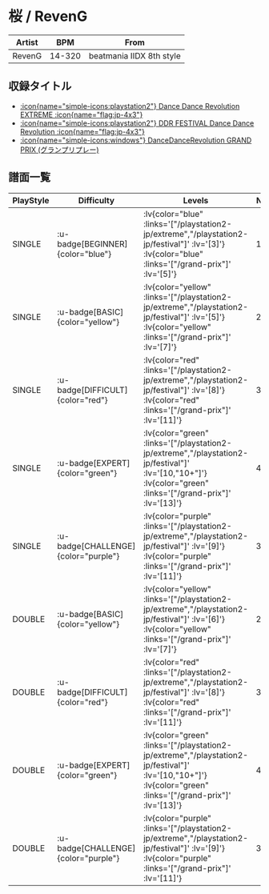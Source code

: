 # 桜 / RevenG

|Artist|BPM|From|
|------|---|----|
|RevenG|14-320|beatmania IIDX 8th style|

## 収録タイトル

- [ :icon{name="simple-icons:playstation2"} Dance Dance Revolution EXTREME :icon{name="flag:jp-4x3"} ](/playstation2-jp/extreme)
- [ :icon{name="simple-icons:playstation2"} DDR FESTIVAL Dance Dance Revolution :icon{name="flag:jp-4x3"} ](/playstation2-jp/festival)
- [ :icon{name="simple-icons:windows"} DanceDanceRevolution GRAND PRIX (グランプリプレー)](/grand-prix)

## 譜面一覧

|PlayStyle|Difficulty|Levels|Notes|Movie|
|---------|----------|------|-----|-----|
|SINGLE| :u-badge[BEGINNER]{color="blue"} | :lv{color="blue" :links='["/playstation2-jp/extreme","/playstation2-jp/festival"]' :lv='[3]'}  :lv{color="blue" :links='["/grand-prix"]' :lv='[5]'} |160/0||
|SINGLE| :u-badge[BASIC]{color="yellow"} | :lv{color="yellow" :links='["/playstation2-jp/extreme","/playstation2-jp/festival"]' :lv='[5]'}  :lv{color="yellow" :links='["/grand-prix"]' :lv='[7]'} |228/7||
|SINGLE| :u-badge[DIFFICULT]{color="red"} | :lv{color="red" :links='["/playstation2-jp/extreme","/playstation2-jp/festival"]' :lv='[8]'}  :lv{color="red" :links='["/grand-prix"]' :lv='[11]'} |345/3||
|SINGLE| :u-badge[EXPERT]{color="green"} | :lv{color="green" :links='["/playstation2-jp/extreme","/playstation2-jp/festival"]' :lv='[10,"10+"]'}  :lv{color="green" :links='["/grand-prix"]' :lv='[13]'} |446/1||
|SINGLE| :u-badge[CHALLENGE]{color="purple"} | :lv{color="purple" :links='["/playstation2-jp/extreme","/playstation2-jp/festival"]' :lv='[9]'}  :lv{color="purple" :links='["/grand-prix"]' :lv='[11]'} |356/1||
|DOUBLE| :u-badge[BASIC]{color="yellow"} | :lv{color="yellow" :links='["/playstation2-jp/extreme","/playstation2-jp/festival"]' :lv='[6]'}  :lv{color="yellow" :links='["/grand-prix"]' :lv='[7]'} |226/9||
|DOUBLE| :u-badge[DIFFICULT]{color="red"} | :lv{color="red" :links='["/playstation2-jp/extreme","/playstation2-jp/festival"]' :lv='[8]'}  :lv{color="red" :links='["/grand-prix"]' :lv='[11]'} |317/6||
|DOUBLE| :u-badge[EXPERT]{color="green"} | :lv{color="green" :links='["/playstation2-jp/extreme","/playstation2-jp/festival"]' :lv='[10,"10+"]'}  :lv{color="green" :links='["/grand-prix"]' :lv='[13]'} |438/1||
|DOUBLE| :u-badge[CHALLENGE]{color="purple"} | :lv{color="purple" :links='["/playstation2-jp/extreme","/playstation2-jp/festival"]' :lv='[9]'}  :lv{color="purple" :links='["/grand-prix"]' :lv='[11]'} |352/1||
